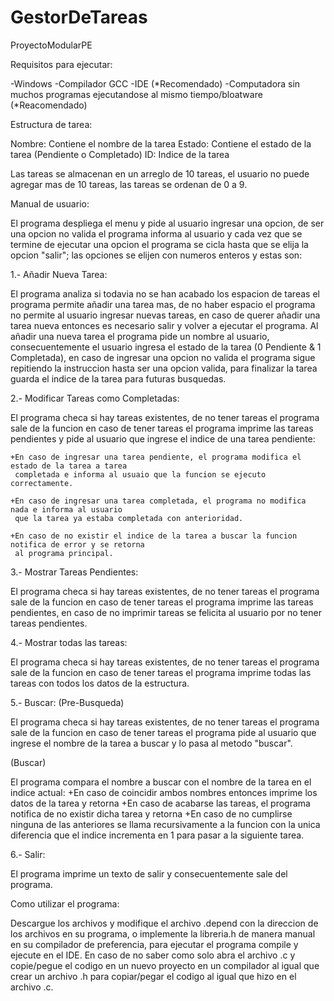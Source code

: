 # GestorDeTareas
ProyectoModularPE

Requisitos para ejecutar:


-Windows
-Compilador GCC
-IDE (*Recomendado)
-Computadora sin muchos programas ejecutandose al mismo tiempo/bloatware (*Reacomendado)


Estructura de tarea:

Nombre: Contiene el nombre de la tarea
Estado: Contiene el estado de la tarea (Pendiente o Completado)
ID: Indice de la tarea

Las tareas se almacenan en un arreglo de 10 tareas, el usuario no puede agregar mas de 10 tareas,
las tareas se ordenan de 0 a 9.

Manual de usuario:

El programa despliega el menu y pide al usuario ingresar una opcion, de ser una opcion
no valida el programa informa al usuario y cada vez que se termine de ejecutar una opcion
el programa se cicla hasta que se elija la opcion "salir"; las opciones se elijen con
numeros enteros y estas son:


1.- Añadir Nueva Tarea:

  El programa analiza si todavia no se han acabado los espacion de tareas el programa permite
  añadir una tarea mas, de no haber espacio el programa no permite al usuario ingresar nuevas
  tareas, en caso de querer añadir una tarea nueva entonces es necesario salir y volver a 
  ejecutar el programa. 
  Al añadir una nueva tarea el programa pide un nombre al usuario, consecuentemente el usuario
  ingresa el estado de la tarea (0 Pendiente & 1 Completada), en caso de ingresar una opcion no
  valida el programa sigue repitiendo la instruccion hasta ser una opcion valida, para finalizar
  la tarea guarda el indice de la tarea para futuras busquedas.


2.- Modificar Tareas como Completadas:

  El programa checa si hay tareas existentes, de no tener tareas el programa sale de la funcion
  en caso de tener tareas el programa imprime las tareas pendientes y pide al usuario que ingrese
  el indice de una tarea pendiente:
  
    +En caso de ingresar una tarea pendiente, el programa modifica el estado de la tarea a tarea
     completada e informa al usuaio que la funcion se ejecuto correctamente.
     
    +En caso de ingresar una tarea completada, el programa no modifica nada e informa al usuario
     que la tarea ya estaba completada con anterioridad.
     
    +En caso de no existir el indice de la tarea a buscar la funcion notifica de error y se retorna
     al programa principal.


3.- Mostrar Tareas Pendientes:

  El programa checa si hay tareas existentes, de no tener tareas el programa sale de la funcion
  en caso de tener tareas el programa imprime las tareas pendientes, en caso de no imprimir tareas
  se felicita al usuario por no tener tareas pendientes.


4.- Mostrar todas las tareas:

  El programa checa si hay tareas existentes, de no tener tareas el programa sale de la funcion
  en caso de tener tareas el programa imprime todas las tareas con todos los datos de la estructura.


5.- Buscar: (Pre-Busqueda)

  El programa checa si hay tareas existentes, de no tener tareas el programa sale de la funcion
  en caso de tener tareas el programa pide al usuario que ingrese el nombre de la tarea a buscar
  y lo pasa al metodo "buscar".

  (Buscar)
  
  El programa compara el nombre a buscar con el nombre de la tarea en el indice actual:
    +En caso de coincidir ambos nombres entonces imprime los datos de la tarea y retorna
    +En caso de acabarse las tareas, el programa notifica de no existir dicha tarea y retorna
    +En caso de no cumplirse ninguna de las anteriores se llama recursivamente a la funcion con
     la unica diferencia que el indice incrementa en 1 para pasar a la siguiente tarea.


6.- Salir:

  El programa imprime un texto de salir y consecuentemente sale del programa.



Como utilizar el programa:

Descargue los archivos y modifique el archivo .depend con la direccion de los archivos en su programa,
o implemente la libreria.h de manera manual en su compilador de preferencia, para ejecutar el programa
compile y ejecute en el IDE. En caso de no saber como solo abra el archivo .c y copie/pegue el codigo en
un nuevo proyecto en un compilador al igual que crear un archivo .h para copiar/pegar el codigo al igual
que hizo en el archivo .c.
